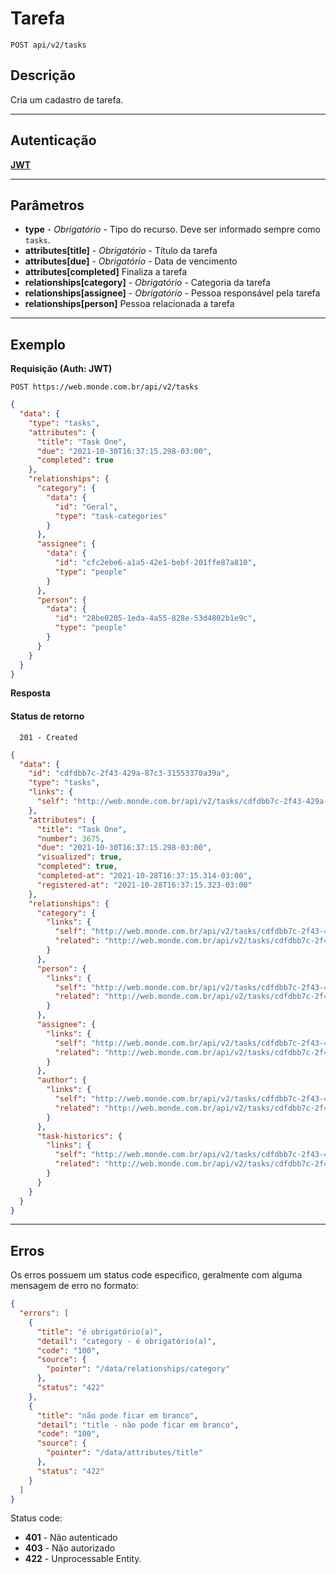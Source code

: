 # Tarefa

    POST api/v2/tasks

## Descrição
Cria um cadastro de tarefa.

***

## Autenticação
**[JWT](../authentication/POST_tokens.md)**

***

## Parâmetros
- **type** - *Obrigatório* -	Tipo do recurso. Deve ser informado sempre como `tasks`.
- **attributes[title]** - *Obrigatório* -	Título da tarefa
- **attributes[due]** - *Obrigatório* -	Data de vencimento
- **attributes[completed]**	Finaliza a tarefa
- **relationships[category]** - *Obrigatório* -	Categoria da tarefa
- **relationships[assignee]** - *Obrigatório* -	Pessoa responsável pela tarefa
- **relationships[person]**	Pessoa relacionada a tarefa

***

## Exemplo
  **Requisição (Auth: JWT)**

    POST https://web.monde.com.br/api/v2/tasks

  ``` json
  {
    "data": {
      "type": "tasks",
      "attributes": {
        "title": "Task One",
        "due": "2021-10-30T16:37:15.298-03:00",
        "completed": true
      },
      "relationships": {
        "category": {
          "data": {
            "id": "Geral",
            "type": "task-categories"
          }
        },
        "assignee": {
          "data": {
            "id": "cfc2ebe6-a1a5-42e1-bebf-201ffe87a810",
            "type": "people"
          }
        },
        "person": {
          "data": {
            "id": "28be0205-1eda-4a55-828e-53d4802b1e9c",
            "type": "people"
          }
        }
      }
    }
  }
  ```

  **Resposta**
    
  #### Status de retorno

      201 - Created


  ``` json
  {
    "data": {
      "id": "cdfdbb7c-2f43-429a-87c3-31553370a39a",
      "type": "tasks",
      "links": {
        "self": "http://web.monde.com.br/api/v2/tasks/cdfdbb7c-2f43-429a-87c3-31553370a39a"
      },
      "attributes": {
        "title": "Task One",
        "number": 3675,
        "due": "2021-10-30T16:37:15.298-03:00",
        "visualized": true,
        "completed": true,
        "completed-at": "2021-10-28T16:37:15.314-03:00",
        "registered-at": "2021-10-28T16:37:15.323-03:00"
      },
      "relationships": {
        "category": {
          "links": {
            "self": "http://web.monde.com.br/api/v2/tasks/cdfdbb7c-2f43-429a-87c3-31553370a39a/relationships/category",
            "related": "http://web.monde.com.br/api/v2/tasks/cdfdbb7c-2f43-429a-87c3-31553370a39a/category"
          }
        },
        "person": {
          "links": {
            "self": "http://web.monde.com.br/api/v2/tasks/cdfdbb7c-2f43-429a-87c3-31553370a39a/relationships/person",
            "related": "http://web.monde.com.br/api/v2/tasks/cdfdbb7c-2f43-429a-87c3-31553370a39a/person"
          }
        },
        "assignee": {
          "links": {
            "self": "http://web.monde.com.br/api/v2/tasks/cdfdbb7c-2f43-429a-87c3-31553370a39a/relationships/assignee",
            "related": "http://web.monde.com.br/api/v2/tasks/cdfdbb7c-2f43-429a-87c3-31553370a39a/assignee"
          }
        },
        "author": {
          "links": {
            "self": "http://web.monde.com.br/api/v2/tasks/cdfdbb7c-2f43-429a-87c3-31553370a39a/relationships/author",
            "related": "http://web.monde.com.br/api/v2/tasks/cdfdbb7c-2f43-429a-87c3-31553370a39a/author"
          }
        },
        "task-historics": {
          "links": {
            "self": "http://web.monde.com.br/api/v2/tasks/cdfdbb7c-2f43-429a-87c3-31553370a39a/relationships/task-historics",
            "related": "http://web.monde.com.br/api/v2/tasks/cdfdbb7c-2f43-429a-87c3-31553370a39a/task-historics"
          }
        }
      }
    }
  }
  ```

***

## Erros
Os erros possuem um status code especifico, geralmente com alguma mensagem de erro no formato:
``` json
{
  "errors": [
    {
      "title": "é obrigatório(a)",
      "detail": "category - é obrigatório(a)",
      "code": "100",
      "source": {
        "pointer": "/data/relationships/category"
      },
      "status": "422"
    },
    {
      "title": "não pode ficar em branco",
      "detail": "title - não pode ficar em branco",
      "code": "100",
      "source": {
        "pointer": "/data/attributes/title"
      },
      "status": "422"
    }
  ]
}
```

Status code:
- **401** - Não autenticado
- **403** - Não autorizado
- **422** - Unprocessable Entity.

